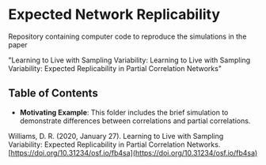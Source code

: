 # Expected Network Replicability

Repository containing computer code to reproduce the simulations in the paper

"Learning to Live with Sampling Variability: Learning to Live with Sampling Variability: Expected Replicability in Partial Correlation Networks"

## Table of Contents

* **Motivating Example**: This folder includes the brief simulation to demonstrate differences 
between correlations and partial correlations.



Williams, D. R. (2020, January 27). Learning to Live with Sampling Variability: Expected Replicability in Partial Correlation Networks. 
[https://doi.org/10.31234/osf.io/fb4sa](https://doi.org/10.31234/osf.io/fb4sa)